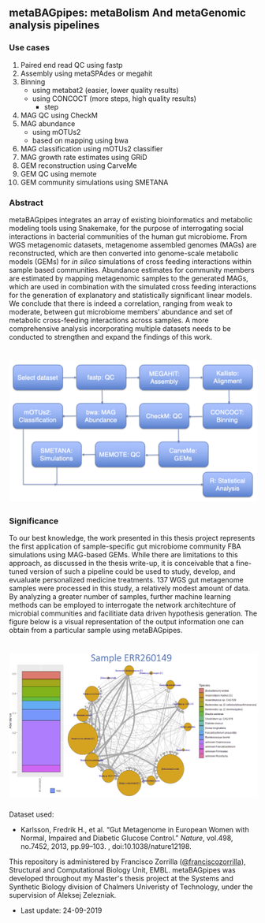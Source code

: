 ## metaBAGpipes: metaBolism And metaGenomic analysis pipelines

### Use cases

1. Paired end read QC using fastp
2. Assembly using metaSPAdes or megahit
3. Binning
   * using metabat2 (easier, lower quality results)
   * using CONCOCT (more steps, high quality results)
        * step
4. MAG QC using CheckM
5. MAG abundance
   * using mOTUs2
   * based on mapping using bwa
6. MAG classification using mOTUs2 classifier
7. MAG growth rate estimates using GRiD
8. GEM reconstruction using CarveMe
9. GEM QC using memote
10. GEM community simulations using SMETANA

### Abstract
metaBAGpipes integrates an array of existing bioinformatics and metabolic modeling tools using Snakemake, for the purpose of interrogating social interactions in bacterial communities of the human gut microbiome. From WGS metagenomic datasets, metagenome assembled genomes (MAGs) are reconstructed, which are then converted into genome-scale metabolic models (GEMs) for *in silico* simulations of cross feeding interactions within sample based communities. Abundance estimates for community members are estimated by mapping metagenomic samples to the generated MAGs, which are used in combination with the simulated cross feeding interactions for the generation of explanatory and statistically significant linear models. We conclude that there is indeed a correlation, ranging from weak to moderate, between gut microbiome members’ abundance and set of metabolic cross-feeding interactions across samples. A more comprehensive analysis incorporating multiple datasets needs to be conducted to strengthen and expand the findings of this work.

# ![pipemap_v0.1.png](pipemap_v0.1.png)

### Significance

To our best knowledge, the work presented in this thesis project represents the first application of sample-specific gut microbiome community FBA simulations using MAG-based GEMs. While there are limitations to this approach, as discussed in the thesis write-up, it is conceivable that a fine-tuned version of such a pipeline could be used to study, develop, and evualuate personalized medicine treatments. 137 WGS gut metagenome samples were processed in this study, a relatively modest amount of data. By analyzing a greater number of samples, further machine learning methods can be employed to interrogate the network architechture of microbial communities and facilitiate data driven hypothesis generation. The figure below is a visual representation of the output information one can obtain from a particular sample using metaBAGpipes.

# ![ERR260149.png](ERR260149.png)

Dataset used:
  * Karlsson, Fredrik H., et al. “Gut Metagenome in European Women with Normal, Impaired and Diabetic Glucose Control.” *Nature*, vol.498, no.7452, 2013, pp.99–103. , doi:10.1038/nature12198.

This repository is administered by Francisco Zorrilla ([@franciscozorrilla](https://github.com/franciscozorrilla/)), Structural and Computational Biology Unit, EMBL. metaBAGpipes was developed throughout my Master's thesis project at the Systems and Synthetic Biology division of Chalmers Univeristy of Technology, under the supervision of Aleksej Zelezniak.

  * Last update: 24-09-2019
